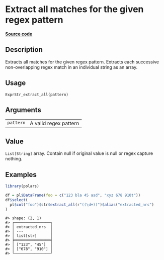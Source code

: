 

# Extract all matches for the given regex pattern

[**Source code**](https://github.com/pola-rs/r-polars/tree/main/R/expr__string.R#L634)

## Description

Extracts all matches for the given regex pattern. Extracts each
successive non-overlapping regex match in an individual string as an
array.

## Usage

<pre><code class='language-R'>ExprStr_extract_all(pattern)
</code></pre>

## Arguments

<table>
<tr>
<td style="white-space: nowrap; font-family: monospace; vertical-align: top">
<code id="ExprStr_extract_all_:_pattern">pattern</code>
</td>
<td>
A valid regex pattern
</td>
</tr>
</table>

## Value

<code>List\[String\]</code> array. Contain null if original value is
null or regex capture nothing.

## Examples

``` r
library(polars)

df = pl$DataFrame(foo = c("123 bla 45 asd", "xyz 678 910t"))
df$select(
  pl$col("foo")$str$extract_all(r"((\d+))")$alias("extracted_nrs")
)
```

    #> shape: (2, 1)
    #> ┌────────────────┐
    #> │ extracted_nrs  │
    #> │ ---            │
    #> │ list[str]      │
    #> ╞════════════════╡
    #> │ ["123", "45"]  │
    #> │ ["678", "910"] │
    #> └────────────────┘
